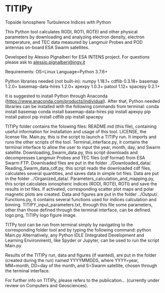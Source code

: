 # TITIPy
Topside Ionosphere Turbulence Indices with Python

This Python tool calculates RODI, ROTI, ROTEI and other physical parameters by downloading and analyzing electron density, electron temperature, and TEC data measured by Langmuir Probes and POD antennas on-board ESA Swarm satellites.

Developed by Alessio Pignalberi for ESA INTENS project. For questions please ask to alessio.pignalberi@ingv.it

Requirements:
OS=Linux
Language=Python 3.7.6+

Python libraries needed (not built-in): 
numpy 1.18.1+
cdflib 0.3.18+
basemap 1.2.0+
basemap-data-hires 1.2.0+
apexpy 1.0.3+
patool 1.12+
spacepy 0.2.1+

It is suggested to install Python through Anaconda (https://www.anaconda.com/products/individual). 
After that, Python needed libraries can be installed with the following commands from terminal:
conda install basemap
conda install basemap-data-hires
pip install apexpy
pip install patool
pip install cdflib
pip install spacepy

TITIPy folder contains the folowing files:
README.md (this file), containing useful information for installation and usage of this tool.
LICENSE, the license file.
Main.py, this is the script to launch a TITIPy run. It imports and runs the other scripts of the tool.
Terminal_interface.py, it contains the terminal interface to allow the user to input the year, month, day, and Swarm satellite.
Downloading_Swarm_data.py, this script downloads and decompresses Langmuir Probes and TEC files (cdf format) from ESA Swarm FTP. Downloaded files are put in the folder ../Downloaded_data/.
Reading_Swarm_data_cdf.py, this script reads the downloaded cdf files, calculates several quantities, and saves data in simple txt files. Data are put in the folder ../Organized_data/.
Parameters_calculation_and_mapping.py, this script calculates ionospheric indices (RODI, ROTEI, ROTI) and save the results in txt files. If activated, corresponding scatter plot maps and polar magnetic plots are created. Data and figures are put in the folder ../Output/.
Functions.py, it contains several functions used for indices calculation and binning.
TITIPY_input_parameters.txt, through this file some parameters, other than those defined through the terminal interface, can be defined.
logo.png, TITIPy logo figure image.

TITPy tool can be run from terminal simply by navigating to the corresponding folder tool and by typing the following command:
python Main.py
Alternatively, any Python IDLE (Integrated Development and Learning Environment), like Spyder or Jupyter, can be used to run the script Main.py

Results of the TITIPy run, data and figures (if wanted), are put in the folder (created during the run) named YYYYMMDDS, where YYYY=year, MM=month, DD=day of the month, and S=Swarm satellite, chosen through the terminal interface.

For further info on TITIPy, please refers to the publication... (currently under review on Computers and Geosciences).

